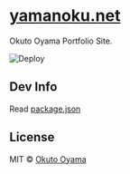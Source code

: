 # [yamanoku.net](https://yamanoku.net)
Okuto Oyama Portfolio Site.

![Deploy](https://github.com/yamanoku/yamanoku.github.io/workflows/Deploy/badge.svg)

## Dev Info
Read [package.json](https://github.com/yamanoku/yamanoku.github.io/blob/nuxt/package.json)

## License
MIT © [Okuto Oyama](https://yamanoku.net)
